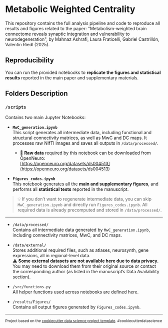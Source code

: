 # Metabolic Weighted Centrality

This repository contains the full analysis pipeline and code to reproduce all results and figures related to the paper:
"Metabolism-weighted brain connectome reveals synaptic integration and vulnerability to neurodegeneration", by Mahnaz Ashrafi, Laura Fraticelli, Gabriel Castrillón, Valentin Riedl (2025).

## Reproducibility

You can run the provided notebooks to **replicate the figures and statistical results** reported in the main paper and supplementary materials.


## Folders Description

### `/scripts`

Contains two main Jupyter Notebooks:

- **`MwC_generation.ipynb`**  
  This script generates all intermediate data, including functional and structural connectivity matrices, as well as MwC and DC maps. It processes raw NIfTI images and saves all outputs in `/data/processed/`.

  - 🔗 **Raw data** required by this notebook can be downloaded from OpenNeuro:  
    [https://openneuro.org/datasets/ds004513](https://openneuro.org/datasets/ds004513)

- **`Figures_codes.ipynb`**  
  This notebook generates all the **main and supplementary figures**, and performs all **statistical tests** reported in the manuscript.

> 💡 If you don’t want to regenerate intermediate data, you can skip `MwC_generation.ipynb` and directly run `Figures_codes.ipynb`. All required data is already precomputed and stored in `/data/processed/`.

---


- `/data/processed/`  
  Contains all intermediate data generated by `MwC_generation.ipynb`, including connectivity matrices, MwC, and DC maps.

- `/data/external/`  
  Stores additional required files, such as atlases, neurosynth, gene expressions, all in regional-level data.  
  ⚠️ **Some external datasets are not  available here due to data privacy.** You may need to download them from their original source or contact the corresponding author (as listed in the manuscript’s Data Availability section).

- `/src/functions.py`  
  All helper functions used across notebooks are defined here.

- `/results/Figures/`  
  Contains all output figures generated by `Figures_codes.ipynb`.

--------

<p><small>Project based on the <a target="_blank" href="https://drivendata.github.io/cookiecutter-data-science/">cookiecutter data science project template</a>. #cookiecutterdatascience</small></p>
